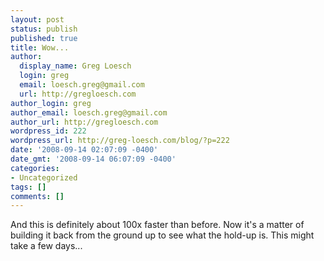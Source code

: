 ```yaml
---
layout: post
status: publish
published: true
title: Wow...
author:
  display_name: Greg Loesch
  login: greg
  email: loesch.greg@gmail.com
  url: http://gregloesch.com
author_login: greg
author_email: loesch.greg@gmail.com
author_url: http://gregloesch.com
wordpress_id: 222
wordpress_url: http://greg-loesch.com/blog/?p=222
date: '2008-09-14 02:07:09 -0400'
date_gmt: '2008-09-14 06:07:09 -0400'
categories:
- Uncategorized
tags: []
comments: []
---
```

<p>And this is definitely about 100x faster than before. Now it's a matter of building it back from the ground up to see what the hold-up is. This might take a few days...</p>

